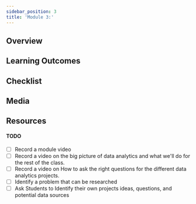 ```yaml
---
sidebar_position: 3
title: 'Module 3:'
---
```

## Overview 

## Learning Outcomes

## Checklist 

## Media

## Resources

#### TODO

- [ ] Record a module video
- [ ] Record a video on the big picture of data analytics and what we'll do for the rest of the class.
- [ ] Record a video on How to ask the right questions for the different data analytics projects.
- [ ] Identify a problem that can be researched
- [ ] Ask Students to Identify their own projects ideas, questions, and potential data sources